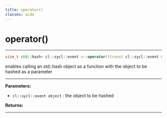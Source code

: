 ```yaml
---
title: operator()
classes: wide
---
```

# operator()

---

```cpp
size_t std::hash< cl::sycl::event >::operator()(const cl::sycl::event &object) const
```


enables calling an std::hash object as a function with the object to be hashed as a parameter 


---
**Parameters:**

 - `cl::sycl::event object`
: the object to be hashed 

**Returns:** 

---
